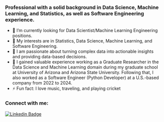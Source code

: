 ### Professional with a solid background in Data Science, Machine Learning, and Statistics, as well as Software Engineering experience.

- 🔭 I’m currently looking for Data Scientist/Machine Learning Engineering positions.
- 🥅 My interests are in Statistics, Data Science, Machine Learning, and Software Engineering.
- 🌱 I am passionate about turning complex data into actionable insights and providing data-based decisions.
- 👯 I gained valuable experience working as a Graduate Researcher in the Data Science and Machine Learning domain during my graduate school at University of Arizona and Arizona State University. Following that, I also worked as a Software Engineer (Python Developer) at a U.S.-based company from 2022 to 2024.
- ⚡ Fun fact: I love music, traveling, and playing cricket


### Connect with me:

[![Linkedin Badge](https://img.shields.io/badge/-robinyuarizona-blue?style=flat-square&logo=Linkedin&logoColor=white&link=https://www.linkedin.com/in/robinyuarizona/)](https://www.linkedin.com/in/robinyuarizona/)

<!---
### Languages and Tools:
[![Python](https://img.shields.io/static/v1?label=&message=Python&color=3C78A9&logo=python&logoColor=FFFFFF)](https://www.python.org/)
[![R](https://img.shields.io/static/v1?label=&message=R&color=3C78A9&logo=R&logoColor=FFFFFF)](https://www.r-project.org/)
-->


<!--- 
![Robin's github stats](https://github-readme-stats.vercel.app/api?username=robinyUArizona&hide=["issues"]&show_icons=true)

![visitors](https://visitor-badge.glitch.me/badge?page_id=robinyUArizona.robinyUArizona)
-->









